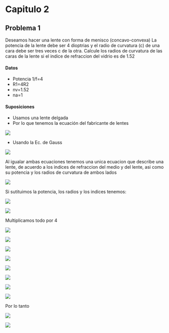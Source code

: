 
# Capitulo 2
## Problema 1 
Deseamos hacer una lente con forma de menisco (concavo-convexa) La potencia de la lente debe ser 4 dioptrias y el radio de curvatura (c) de una cara debe ser tres veces c de la otra.
Calcule los radios de curvatura de las caras de la lente si el indice de refraccion del vidrio es de 1.52

#### Datos
* Potencia 1/f=4
* R1=4R2
* nv=1.52
* na=1

#### Suposiciones 
* Usamos una lente delgada
* Por lo que tenemos la ecuación del fabricante de lentes

<img src=
"http://latex.codecogs.com/gif.latex?\frac{1}{S_{0}}-\frac{1}{S_{v}}=\frac{nv-na}{na}*(\frac{1}{R_{1}}-\frac{1}{R_{2}})" border="0"
/> 

* Usando la Ec. de Gauss

<img src=
"http://latex.codecogs.com/gif.latex?\frac{1}{S_{0}}-\frac{1}{S_{v}}=\frac{1}{f}" border="0"
/> 

Al igualar ambas ecuaciones tenemos una unica ecuacion que describe una lente, de acuerdo a los indices de refraccion del medio y del lente, asi como su potencia y los radios de curvatura de ambos lados 

<img src=
"http://latex.codecogs.com/gif.latex?\frac{1}{f}=\frac{nv-na}{na}*(\frac{1}{R_{1}}-\frac{1}{R_{2}})" border="0"
/> 

Si sutituimos la potencia, los radios y los indices tenemos:

<img src=
"http://latex.codecogs.com/gif.latex?4=\frac{1.52-1}{1}*(\frac{1}{R_{1}}-\frac{1}{4R_{1}})" border="0"
/> 

<img src=
"http://latex.codecogs.com/gif.latex?4=0.52*(\frac{1}{R_{1}}-\frac{1}{4R_{1}})" border="0"
/> 

Multiplicamos todo por 4

<img src=
"http://latex.codecogs.com/gif.latex?4*[4]=0.52*(\frac{1}{R_{1}}-\frac{1}{4R_{1}})*[4]" border="0"
/> 

<img src=
"http://latex.codecogs.com/gif.latex?16=0.52*(\frac{4}{R_{1}}-\frac{1}{R_{1}})" border="0"
/> 

<img src=
"http://latex.codecogs.com/gif.latex?16=0.52*(\frac{3}{R_{1}})" border="0"
/> 

<img src=
"http://latex.codecogs.com/gif.latex?\frac{16}{0.52}=(\frac{3}{R_{1}})" border="0"
/> 

<img src=
"http://latex.codecogs.com/gif.latex?8.32=(\frac{3}{R_{1}})" border="0"
/> 

<img src=
"http://latex.codecogs.com/gif.latex?\frac{1}{8.32}=(\frac{R_{1}}{3})" border="0"
/> 

<img src=
"http://latex.codecogs.com/gif.latex?\frac{3}{8.32}=R_{1}" border="0"
/> 

<img src=
"http://latex.codecogs.com/gif.latex?R_{1}=0.36" border="0"
/> 

Por lo tanto 

<img src=
"http://latex.codecogs.com/gif.latex?R_{2}=4*0.36" border="0"
/> 

<img src=
"http://latex.codecogs.com/gif.latex?R_{2}=1.44" border="0"
/> 
